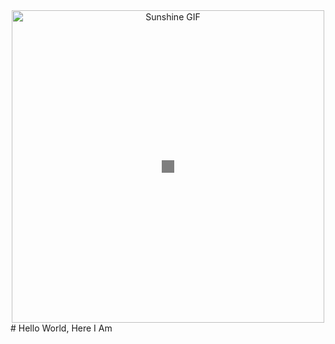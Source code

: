 <div style="position:relative; text-align:center;">
  <img src="https://i0.wp.com/animeshelter.com/wp-content/uploads/2018/03/sunshine.gif" alt="Sunshine GIF" style="width:500px;">
  <div style="position:absolute; top: 50%; left: 50%; transform: translate(-50%, -50%); background-color:rgba(0,0,0,0.5); color:white; padding:10px;">
  </div>
</div>
#    Hello World, Here I Am
